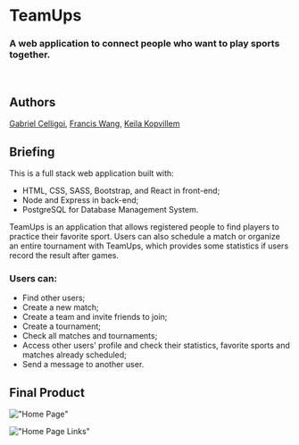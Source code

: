 TeamUps
=========
### A web application to connect people who want to play sports together.
<br>

## Authors
[Gabriel Celligoi](https://github.com/gabrielcelligoi), [Francis Wang](https://github.com/Fwang36), [Keila Kopvillem](https://github.com/keilamari
)

## Briefing

This is a full stack web application built with: 
 - HTML, CSS, SASS, Bootstrap, and React in front-end;
 - Node and Express in back-end;
 - PostgreSQL for Database Management System.

TeamUps is an application that allows registered people to find players to practice their favorite sport. Users can also schedule a match or organize an entire tournament with TeamUps, which provides some statistics if users record the result after games.

### Users can:

- Find other users;
- Create a new match;
- Create a team and invite friends to join;
- Create a tournament;
- Check all matches and tournaments;
- Access other users' profile and check their statistics, favorite sports and matches already scheduled;
- Send a message to another user.


## Final Product

!["Home Page"](https://github.com/keilamari/final-project/blob/main/screenshots/homepage-banner.png?raw=true)

!["Home Page Links"](https://github.com/keilamari/final-project/blob/main/screenshots/homepage-links.png?raw=true)
